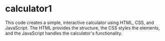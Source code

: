 # calculator1
This code creates a simple, interactive calculator using HTML, CSS, and JavaScript. The HTML provides the structure, the CSS styles the elements, and the JavaScript handles the calculator's functionality.
